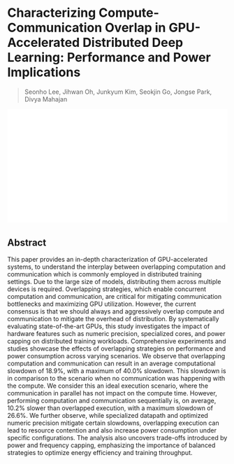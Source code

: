 # Characterizing Compute-Communication Overlap in GPU-Accelerated Distributed Deep Learning: Performance and Power Implications

> Seonho Lee, Jihwan Oh, Junkyum Kim, Seokjin Go, Jongse Park, Divya Mahajan

<p align="center">
<img src="../../blank.jpg" width="600" title="blank">
</p>

## Abstract

This paper provides an in-depth characterization of GPU-accelerated systems,
to understand the interplay between overlapping computation and communication
which is commonly employed in distributed training settings. Due to the large
size of models, distributing them across multiple devices is required.
Overlapping strategies, which enable concurrent computation and communication,
are critical for mitigating communication bottlenecks and maximizing GPU
utilization. However, the current consensus is that we should always and
aggressively overlap compute and communication to mitigate the overhead of
distribution. By systematically evaluating state-of-the-art GPUs, this study
investigates the impact of hardware features such as numeric precision,
specialized cores, and power capping on distributed training workloads.
Comprehensive experiments and studies showcase the effects of overlapping
strategies on performance and power consumption across varying scenarios. We
observe that overlapping computation and communication can result in an average
computational slowdown of 18.9%, with a maximum of 40.0% slowdown. This
slowdown is in comparison to the scenario when no communication was happening
with the compute. We consider this an ideal execution scenario, where the
communication in parallel has not impact on the compute time. However,
performing computation and communication sequentially is, on average, 10.2%
slower than overlapped execution, with a maximum slowdown of 26.6%. We further
observe, while specialized datapath and optimized numeric precision mitigate
certain slowdowns, overlapping execution can lead to resource contention and
also increase power consumption under specific configurations. The analysis
also uncovers trade-offs introduced by power and frequency capping, emphasizing
the importance of balanced strategies to optimize energy efficiency and
training throughput.

